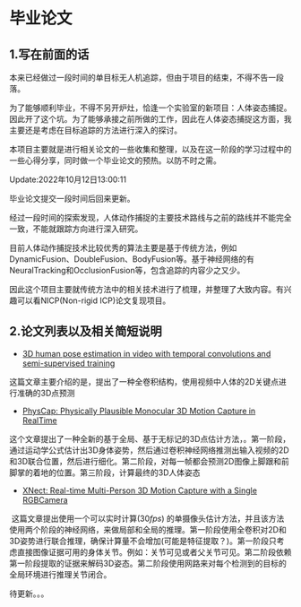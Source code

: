 # 毕业论文

## 1.写在前面的话

本来已经做过一段时间的单目标无人机追踪，但由于项目的结束，不得不告一段落。

为了能够顺利毕业，不得不另开炉灶，恰逢一个实验室的新项目：人体姿态捕捉。因此开了这个坑。为了能够承接之前所做的工作，因此在人体姿态捕捉这方面，我主要还是考虑在目标追踪的方法进行深入的探讨。

本项目主要就是进行相关论文的一些收集和整理，以及在这一阶段的学习过程中的一些心得分享，同时做一个毕业论文的预热。以防不时之需。

Update:2022年10月12日13:00:11

毕业论文提交一段时间后回来更新。

经过一段时间的探索发现，人体动作捕捉的主要技术路线与之前的路线并不能完全一致，不能就跟踪方向进行深入研究。

目前人体动作捕捉技术比较优秀的算法主要是基于传统方法，例如DynamicFusion、DoubleFusion、BodyFusion等。基于神经网络的有NeuralTracking和OcclusionFusion等，包含追踪的内容少之又少。

因此这个项目主要就传统方法中的相关技术进行了梳理，并整理了大致内容。有兴趣可以看NICP(Non-rigid ICP)论文复现项目。

## 2.论文列表以及相关简短说明

- [3D human pose estimation in video with temporal convolutions and semi-supervised training](./基于时间卷积和半监督学习的人体3D姿态估计.pdf)  

​	这篇文章主要介绍的是，提出了一种全卷积结构，使用视频中人体的2D关键点进行准确的3D点预测

- [PhysCap: Physically Plausible Monocular 3D Motion Capture in RealTime](./physcap_arxiv.pdf)

​	这个文章提出了一种全新的基于全局、基于无标记的3D点估计方法，。第一阶段，通过运动学公式估计出3D身体姿势，然后通过卷积神经网络推测出输入视频的2D和3D联合位置，然后进行细化。第二阶段，对每一帧都会预测2D图像上脚跟和前脚掌的着地的位置。第三阶段，计算最终的3D人体姿态

- [XNect: Real-time Multi-Person 3D Motion Capture with a Single RGBCamera](./XNect_SIGGRAPH2020.pdf)

​	这篇文章提出使用一个可以实时计算$(30fps)$ 的单摄像头估计方法，并且该方法使用两个阶段的神经网络，来做局部和全局的推理。第一阶段使用全卷积对2D和3D姿势进行联合推理，确保计算量不会增加(可能是特征提取？)。第一阶段只考虑直接图像证据可用的身体关节。例如：关节可见或者父关节可见。第二阶段依赖第一阶段提取的证据来解码3D姿态。第二阶段使用网路来对每个检测到的目标的全局环境进行推理关节闭合。

待更新。。。


